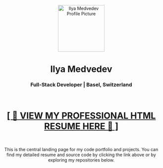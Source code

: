 <div align="center">
  <img src="https://i.ibb.co/0tfzD7K/received-341071728732981.png" width="150" alt="Ilya Medvedev Profile Picture">
  <h1>Ilya Medvedev</h1>
  <h3>Full-Stack Developer | Basel, Switzerland</h3>
  
  <br>
  
<a href="https://mementomori16.github.io/Resume/" target="_blank">
  <h1>[ 🚀 VIEW MY PROFESSIONAL HTML RESUME HERE 🚀 ]</h1>
</a>
  
  <br>
  
  <p>This is the central landing page for my code portfolio and projects. You can find my detailed resume and source code by clicking the link above or by exploring my repositories below.</p>
</div>
